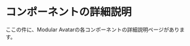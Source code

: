 ﻿---
sidebar_position: 4
sidebar_label: コンポーネントの詳細説明
---

# コンポーネントの詳細説明

ここの件に、Modular Avatarの各コンポーネントの詳細説明ページがあります。